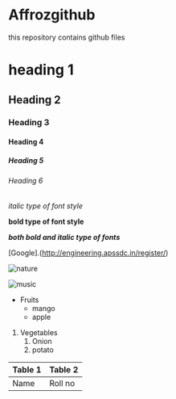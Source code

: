 # Affrozgithub
this repository contains github files

# heading 1
## Heading 2
### Heading 3
#### Heading 4
##### Heading 5
###### Heading 6

*italic type of font style*

**bold type of font style**

***both bold and italic type of fonts***

[Google].(http://engineering.apssdc.in/register/)

![nature](https://upload.wikimedia.org/wikipedia/commons/thumb/4/42/Shaqi_jrvej.jpg/1200px-Shaqi_jrvej.jpg)

![music](https://image.shutterstock.com/image-vector/music-note-design-element-doodle-260nw-616470641.jpg) 

* Fruits
  * mango
  * apple 

1. Vegetables
    1. Onion
    2. potato

Table 1 |Table 2
--------|----------
Name|Roll no
